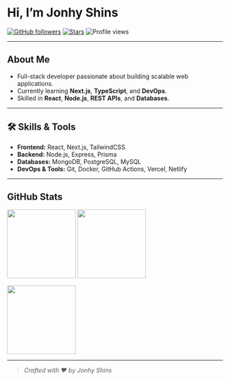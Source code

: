 # Hi, I’m **Jonhy Shins**

[![GitHub followers](https://img.shields.io/github/followers/JonhyShinss?logo=github&style=for-the-badge)](https://github.com/JonhyShinss?tab=followers)
[![Stars](https://img.shields.io/github/stars/JonhyShinss?affiliations=OWNER&style=for-the-badge)](https://github.com/JonhyShinss?tab=repositories)
![Profile views](https://komarev.com/ghpvc/?username=JonhyShinss&style=for-the-badge)

---

##  About Me
- Full-stack developer passionate about building scalable web applications.
-  Currently learning **Next.js**, **TypeScript**, and **DevOps**.
-  Skilled in **React**, **Node.js**, **REST APIs**, and **Databases**.

---

## 🛠 Skills & Tools
- **Frontend:** React, Next.js, TailwindCSS  
- **Backend:** Node.js, Express, Prisma  
- **Databases:** MongoDB, PostgreSQL, MySQL  
- **DevOps & Tools:** Git, Docker, GitHub Actions, Vercel, Netlify  

---

##  GitHub Stats
<p>
  <img src="https://github-readme-stats.vercel.app/api?username=JonhyShinss&show_icons=true&theme=transparent" height="160" />
  <img src="https://streak-stats.demolab.com?user=JonhyShinss&theme=transparent" height="160" />
</p>

<p>
  <img src="https://github-readme-stats.vercel.app/api/top-langs/?username=JonhyShinss&layout=compact&theme=transparent" height="160" />
</p>

---

> *Crafted with ❤️ by Jonhy Shins*

